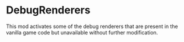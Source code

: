 # DebugRenderers

This mod activates some of the debug renderers that are present in the vanilla game code but unavailable without further modification.

